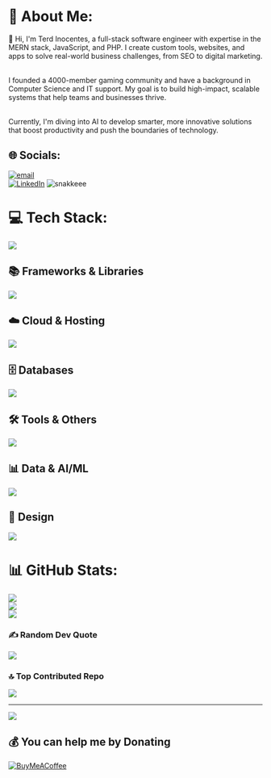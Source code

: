 # 💫 About Me:
👋 Hi, I'm Terd Inocentes, a full-stack software engineer with expertise in the MERN stack, JavaScript, and PHP. I create custom tools, websites, and apps to solve real-world business challenges, from SEO to digital marketing. <br><br>

I founded a 4000-member gaming community and have a background in Computer Science and IT support. My goal is to build high-impact, scalable systems that help teams and businesses thrive. <br><br>

Currently, I'm diving into AI to develop smarter, more innovative solutions that boost productivity and push the boundaries of technology. <br>


## 🌐 Socials:
[![email](https://img.shields.io/badge/Email-D14836?logo=gmail&logoColor=white)](mailto:thezentarigroup@gmail.com) <br>
[![LinkedIn](https://img.shields.io/badge/LinkedIn-0077B5?logo=linkedin&logoColor=white&style=for-the-badge)](https://ph.linkedin.com/in/terd/tl) 
 ![snakkeee](https://github.com/user-attachments/assets/767354e9-fe1e-4009-b421-2f49388bfda5) 
# 💻 Tech Stack:
<p align="left">
  <img src="https://skillicons.dev/icons?i=html,css,js,php,python,r,dart,java,cs" />
</p>

## 📚 Frameworks & Libraries
<p align="left">
  <img src="https://skillicons.dev/icons?i=react,nextjs,laravel,vue,flutter,django,express,fastapi,flask,bootstrap,tailwind,jquery,vite,opencv,wordpress" />
</p>

## ☁️ Cloud & Hosting
<p align="left">
  <img src="https://skillicons.dev/icons?i=aws,azure,gcp,vercel,firebase,cloudflare,oracle,apache" />
</p>

## 🗄️ Databases
<p align="left">
  <img src="https://skillicons.dev/icons?i=mysql,postgres,mongodb,dynamodb,supabase" />
</p>

## 🛠️ Tools & Others
<p align="left">
  <img src="https://skillicons.dev/icons?i=docker,kubernetes,git,github,gitlab,postman,npm,yarn,powerbi" />
</p>

## 📊 Data & AI/ML
<p align="left">
  <img src="https://skillicons.dev/icons?i=pytorch,tensorflow,sklearn,numpy,pandas,matplotlib" />
</p>

## 🎨 Design
<p align="left">
  <img src="https://skillicons.dev/icons?i=adobe" />
</p>


# 📊 GitHub Stats:
![](https://github-readme-stats.vercel.app/api?username=terddyy&theme=ambient_gradient&hide_border=false&include_all_commits=false&count_private=true)<br/>
![](https://nirzak-streak-stats.vercel.app/?user=terddyy&theme=ambient_gradient&hide_border=false)<br/>
![](https://github-readme-stats.vercel.app/api/top-langs/?username=terddyy&theme=ambient_gradient&hide_border=false&include_all_commits=false&count_private=true&layout=compact)

### ✍️ Random Dev Quote
![](https://quotes-github-readme.vercel.app/api?type=horizontal&theme=radical)

### 🔝 Top Contributed Repo
![](https://github-contributor-stats.vercel.app/api?username=terddyy&limit=5&theme=dark&combine_all_yearly_contributions=true)

---
[![](https://visitcount.itsvg.in/api?id=terddyy&icon=0&color=0)](https://visitcount.itsvg.in)

  ## 💰 You can help me by Donating
  [![BuyMeACoffee](https://img.shields.io/badge/Buy%20Me%20a%20Coffee-ffdd00?style=for-the-badge&logo=buy-me-a-coffee&logoColor=black)](https://buymeacoffee.com/terddy) 

  
<!-- Proudly created with GPRM ( https://gprm.itsvg.in ) -->

